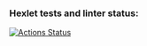 ### Hexlet tests and linter status:
[![Actions Status](https://github.com/cdhmea/frontend-project-44/actions/workflows/hexlet-check.yml/badge.svg)](https://github.com/cdhmea/frontend-project-44/actions)